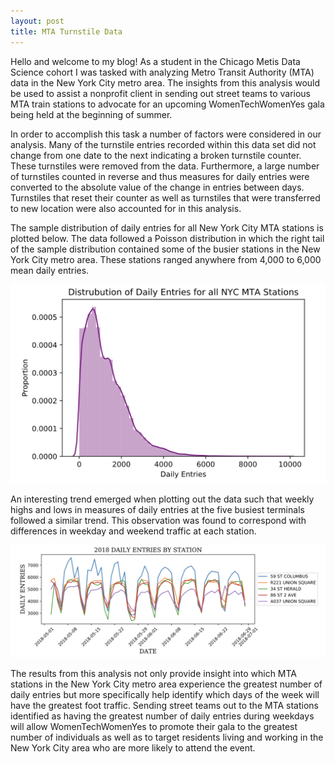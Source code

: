 ```yaml
---
layout: post
title: MTA Turnstile Data
---
```


Hello and welcome to my blog! As a student in the Chicago Metis Data Science cohort I was tasked with analyzing Metro Transit Authority (MTA) data in the New York City metro area. The insights from this analysis would be used to assist a nonprofit client in sending out street teams to various MTA train stations to advocate for an upcoming WomenTechWomenYes gala being held at the beginning of summer.

In order to accomplish this task a number of factors were considered in our analysis. Many of the turnstile entries recorded within this data set did not change from one date to the next indicating a broken turnstile counter. These turnstiles were removed from the data. Furthermore, a large number of turnstiles counted in reverse and thus measures for daily entries were converted to the absolute value of the change in entries between days. Turnstiles that reset their counter as well as turnstiles that were transferred to new location were also accounted for in this analysis.

The sample distribution of daily entries for all New York City MTA stations is plotted below. The data followed a Poisson distribution in which the right tail of the sample distribution contained some of the busier stations in the New York City metro area. These stations ranged anywhere from 4,000 to 6,000 mean daily entries.

![Distribution](https://github.com/Gopher2016/Gopher2016.github.io/blob/master/images/Distribution_Daily_Entries_MTA_Stations.png?raw=true)

An interesting trend emerged when plotting out the data such that weekly highs and lows in measures of daily entries at the five busiest terminals followed a similar trend. This observation was found to correspond with differences in weekday and weekend traffic at each station.

![Distribution](https://github.com/Gopher2016/Gopher2016.github.io/blob/master/images/May_June_2018_Daily_Entries_by_Station.png?raw=true)

The results from this analysis not only provide insight into which MTA stations in the New York City metro area experience the greatest number of daily entries but more specifically help identify which days of the week will have the greatest foot traffic. Sending street teams out to the MTA stations identified as having the greatest number of daily entries during weekdays will allow WomenTechWomenYes to promote their gala to the greatest number of individuals as well as to target residents living and working in the New York City area who are more likely to attend the event.

